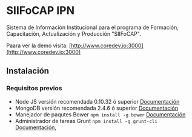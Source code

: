# SIIFoCAP IPN 

Sistema de Información Institucional para el programa de Formación, Capacitación, Actualización y Producción "SIIFoCAP".

Paara ver la demo visita: [http://www.coredev.io:3000](http://www.coredev.io:3000)



## Instalación

### Requisitos previos

* Node JS versión recomendada 0.10.32 ó superior [Documentación](http://nodejs.org/download/)
* MongoDB versión recomendada 2.4.6 ó superior [Documentación](http://www.mongodb.org/downloads)
* Manejador de paqutes Bower `npm install -g bower` [Documentación](http://bower.io/)
* Administrador de tareas Grunt `npm install -g grunt-cli` [Documentación](http://gruntjs.com/getting-started),
